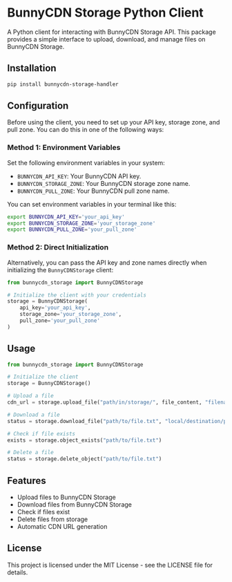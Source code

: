# BunnyCDN Storage Python Client

A Python client for interacting with BunnyCDN Storage API. This package provides a simple interface to upload, download, and manage files on BunnyCDN Storage.

## Installation

```bash
pip install bunnycdn-storage-handler
```

## Configuration

Before using the client, you need to set up your API key, storage zone, and pull zone. You can do this in one of the following ways:

### Method 1: Environment Variables

Set the following environment variables in your system:

- `BUNNYCDN_API_KEY`: Your BunnyCDN API key.
- `BUNNYCDN_STORAGE_ZONE`: Your BunnyCDN storage zone name.
- `BUNNYCDN_PULL_ZONE`: Your BunnyCDN pull zone name.

You can set environment variables in your terminal like this:

```bash
export BUNNYCDN_API_KEY='your_api_key'
export BUNNYCDN_STORAGE_ZONE='your_storage_zone'
export BUNNYCDN_PULL_ZONE='your_pull_zone'
```

### Method 2: Direct Initialization

Alternatively, you can pass the API key and zone names directly when initializing the `BunnyCDNStorage` client:

```python
from bunnycdn_storage import BunnyCDNStorage

# Initialize the client with your credentials
storage = BunnyCDNStorage(
    api_key='your_api_key',
    storage_zone='your_storage_zone',
    pull_zone='your_pull_zone'
)
```

## Usage

```python
from bunnycdn_storage import BunnyCDNStorage

# Initialize the client
storage = BunnyCDNStorage()

# Upload a file
cdn_url = storage.upload_file("path/in/storage/", file_content, "filename.txt")

# Download a file
status = storage.download_file("path/to/file.txt", "local/destination/path")

# Check if file exists
exists = storage.object_exists("path/to/file.txt")

# Delete a file
status = storage.delete_object("path/to/file.txt")
```

## Features

- Upload files to BunnyCDN Storage
- Download files from BunnyCDN Storage
- Check if files exist
- Delete files from storage
- Automatic CDN URL generation

## License

This project is licensed under the MIT License - see the LICENSE file for details. 